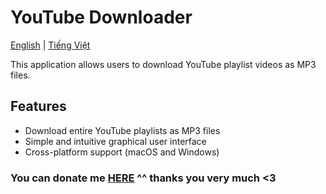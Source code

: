 # YouTube Downloader

[English](README.md) | [Tiếng Việt](README.vi.md)

This application allows users to download YouTube playlist videos as MP3 files.

## Features

- Download entire YouTube playlists as MP3 files
- Simple and intuitive graphical user interface
- Cross-platform support (macOS and Windows)

### You can donate me [HERE](https://www.paypal.com/paypalme/hungpham2302) ^^ thanks you very much <3
